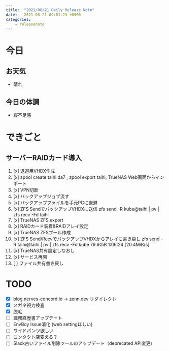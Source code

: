 ```yaml
---
title:  "2021/08/21 Daily Release Note"
date:   2021-08-21 09:01:23 +0900
categories:
	- releasenote
---
```

# 今日

## お天気

* 晴れ

## 今日の体調

* 寝不足感

# できごと

## サーバーRAIDカード導入

1. [x] 退避用VHDX作成
2. [x] zpool create taihi da7 ; zpool export taihi; TrueNAS Web画面からインポート
3. [x] VPN切断
4. [x] バックアップジョブ流す
5. [x] バックアップファイルを手元PCに退避
6. [x] ZFS SendでバックアップVHDXに送信
zfs send -R kube@taihi | pv | zfs recv -Fd taihi
7. [x] TrueNAS ZFS export
8. [x] RAIDカード装着&RAIDアレイ設定
9. [x] TrueNAS ZFSプール作成
10. [x] ZFS Send/RecvでバックアップVHDXからアレイに書き戻し zfs send -R taihi@taihi | pv | zfs recv -Fd kube 79.6GiB 1:06:24 [20.4MiB/s]
11. [x] TrueNAS共有設定しなおし
12. [x] サービス再開
13. [ ] ファイル共有書き戻し



# TODO 

- [x] blog.nerves-concord.io -> zenn.dev リダイレクト
- [x] メガネ視力検査
- [x] 脱毛
- [ ] 職務経歴書アップデート
- [ ] EnvBoy Issue消化 (web settingほしい)
- [ ] ワイドパンツ欲しい
- [ ] コンタクト店変える？
- [ ] Slack古いファイル削除ツールのアップデート（deprecated API変更）
